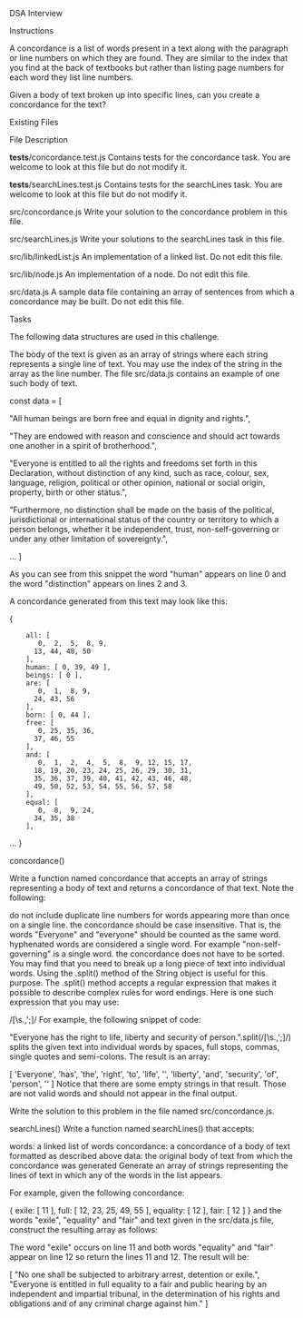 DSA Interview

Instructions

A concordance is a list of words present in a text along with the paragraph or line numbers on which they are found. They are similar to the index that you find at the back of textbooks but rather than listing page numbers for each word they list line numbers.

Given a body of text broken up into specific lines, can you create a concordance for the text?

Existing Files

File	Description

__tests__/concordance.test.js	Contains tests for the concordance task. You are welcome to look at this file but do not modify it.

__tests__/searchLines.test.js	Contains tests for the searchLines task. You are welcome to look at this file but do not modify it.

src/concordance.js	Write your solution to the concordance problem in this file.

src/searchLines.js	Write your solutions to the searchLines task in this file.

src/lib/linkedList.js	An implementation of a linked list. Do not edit this file.

src/lib/node.js	An implementation of a node. Do not edit this file.

src/data.js	A sample data file containing an array of sentences from which a concordance may be built. Do not edit this file.


Tasks

The following data structures are used in this challenge.


The body of the text is given as an array of strings where each string represents a single line of text. You may use the index of the string in the array as the line number. The file src/data.js contains an example of one such body of text.


const data = [

  "All human beings are born free and equal in dignity and rights.",
  
  "They are endowed with reason and conscience and should act towards one another in a spirit of brotherhood.",
  
  "Everyone is entitled to all the rights and freedoms set forth in this Declaration, without distinction of any kind, such as race, colour, sex, language, religion, political or other opinion, national or social origin, property, birth or other status.",
  
  "Furthermore, no distinction shall be made on the basis of the political, jurisdictional or international status of the country or territory to which a person belongs, whether it be independent, trust, non-self-governing or under any other limitation of sovereignty.",

  ...
  ]
  

As you can see from this snippet the word "human" appears on line 0 and the word "distinction" appears on lines 2 and 3.


A concordance generated from this text may look like this:

{

        all: [
           0,  2,  5,  8, 9,
          13, 44, 48, 50
        ],
        human: [ 0, 39, 49 ],
        beings: [ 0 ],
        are: [
           0,  1,  8, 9,
          24, 43, 56
        ],
        born: [ 0, 44 ],
        free: [
           0, 25, 35, 36,
          37, 46, 55
        ],
        and: [
           0,  1,  2,  4,  5,  8,  9, 12, 15, 17,
          18, 19, 20, 23, 24, 25, 26, 29, 30, 31,
          35, 36, 37, 39, 40, 41, 42, 43, 46, 48,
          49, 50, 52, 53, 54, 55, 56, 57, 58
        ],
        equal: [
           0,  8,  9, 24,
          34, 35, 38
        ],
   ...
}

concordance()

Write a function named concordance that accepts an array of strings representing a body of text and returns a concordance of that text. Note the following:

do not include duplicate line numbers for words appearing more than once on a single line.
the concordance should be case insensitive. That is, the words "Everyone" and "everyone" should be counted as the same word.
hyphenated words are considered a single word. For example "non-self-governing" is a single word.
the concordance does not have to be sorted.
You may find that you need to break up a long piece of text into individual words. Using the .split() method of the String object is useful for this purpose. The .split() method accepts a regular expression that makes it possible to describe complex rules for word endings. Here is one such expression that you may use:

/[\s.,';]/
For example, the following snippet of code:

"Everyone has the right to life, liberty and security of person.".split(/[\s.,';]/)
splits the given text into individual words by spaces, full stops, commas, single quotes and semi-colons. The result is an array:

[
  'Everyone', 'has',
  'the',      'right',
  'to',       'life',
  '',         'liberty',
  'and',      'security',
  'of',       'person',
  ''
]
Notice that there are some empty strings in that result. Those are not valid words and should not appear in the final output.

Write the solution to this problem in the file named src/concordance.js.

searchLines()
Write a function named searchLines() that accepts:

words: a linked list of words
concordance: a concordance of a body of text formatted as described above
data: the original body of text from which the concordance was generated
Generate an array of strings representing the lines of text in which any of the words in the list appears.

For example, given the following concordance:

{
    exile: [ 11 ],
    full: [ 12, 23, 25, 49, 55 ],
    equality: [ 12 ],
    fair: [ 12 ]
}
and the words "exile", "equality" and "fair" and text given in the src/data.js file, construct the resulting array as follows:

The word "exile" occurs on line 11 and both words "equality" and "fair" appear on line 12 so return the lines 11 and 12. The result will be:

[
  "No one shall be subjected to arbitrary arrest, detention or exile.",
  "Everyone is entitled in full equality to a fair and public hearing by an independent and impartial tribunal, in the determination of his rights and obligations and of any criminal charge against him."
]
